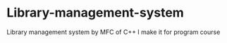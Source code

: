 Library-management-system
=========================

Library management system  by   MFC  of    C++
I make it for program course
